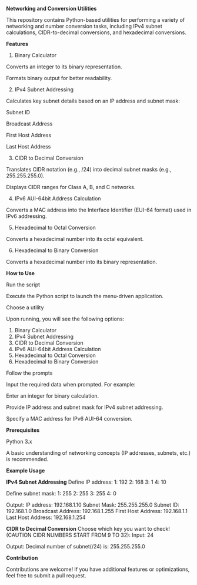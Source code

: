 **Networking and Conversion Utilities**

This repository contains Python-based utilities for performing a variety of networking and number conversion tasks, including IPv4 subnet calculations, CIDR-to-decimal conversions, and hexadecimal conversions.

**Features**

1. Binary Calculator

Converts an integer to its binary representation.

Formats binary output for better readability.

2. IPv4 Subnet Addressing

Calculates key subnet details based on an IP address and subnet mask:

  Subnet ID
  
  Broadcast Address
  
  First Host Address
  
  Last Host Address

3. CIDR to Decimal Conversion

Translates CIDR notation (e.g., /24) into decimal subnet masks (e.g., 255.255.255.0).

Displays CIDR ranges for Class A, B, and C networks.

4. IPv6 AUI-64bit Address Calculation

Converts a MAC address into the Interface Identifier (EUI-64 format) used in IPv6 addressing.

5. Hexadecimal to Octal Conversion

Converts a hexadecimal number into its octal equivalent.

6. Hexadecimal to Binary Conversion

Converts a hexadecimal number into its binary representation.

**How to Use**

Run the script

Execute the Python script to launch the menu-driven application.

Choose a utility

Upon running, you will see the following options:
  1. Binary Calculator
  2. IPv4 Subnet Addressing
  3. CIDR to Decimal Conversion
  4. IPv6 AUI-64bit Address Calculation
  5. Hexadecimal to Octal Conversion
  6. Hexadecimal to Binary Conversion

Follow the prompts

Input the required data when prompted. For example:

Enter an integer for binary calculation.

Provide IP address and subnet mask for IPv4 subnet addressing.

Specify a MAC address for IPv6 AUI-64 conversion.

**Prerequisites**

Python 3.x

A basic understanding of networking concepts (IP addresses, subnets, etc.) is recommended.

**Example Usage**

**IPv4 Subnet Addressing**
  Define IP address:
  1: 192
  2: 168
  3: 1
  4: 10
  
  Define subnet mask:
  1: 255
  2: 255
  3: 255
  4: 0
  
  Output:
  IP address:         192.168.1.10
  Subnet Mask:        255.255.255.0
  Subnet ID:          192.168.1.0
  Broadcast Address:  192.168.1.255
  First Host Address: 192.168.1.1
  Last Host Address:  192.168.1.254

**CIDR to Decimal Conversion**
  Choose which key you want to check! (CAUTION CIDR NUMBERS START FROM 9 TO 32):
  Input: 24
  
  Output:
  Decimal number of subnet(/24) is:  255.255.255.0

**Contribution**

Contributions are welcome! If you have additional features or optimizations, feel free to submit a pull request.
